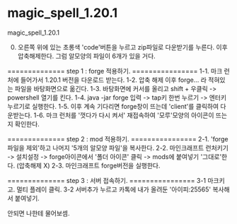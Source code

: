 # magic_spell_1.20.1
magic_spell_1.20.1

0. 오른쪽 위에 있는 초롱색 'code'버튼을 누르고 zip파일로 다운받기를 누른다. 이후 압축해제한다.
   그럼 알모양의 파일이 6개가 있을 거다.
   
============== step 1 : forge 적용하기. ================
1-1. 마크 런처에 들어가서 1.20.1 버전을 다운로드 받는다. 
1-2. 압축 해제 이후 forge... 라 적혀있는 파일을 바탕화면으로 옮긴다.
1-3. 바탕화면에 커서를 올리고 shift + 우클릭 -> powershell 열기를 킨다.
1-4. java -jar forge 입력 -> tap키 한번 누르기 -> 엔터키 누르기로 실행한다.
1-5. 이후 계속 기다리면 forge창이 뜨는데 'client'를 클릭하여 다운받는다.
1-6. 마크 런처를 '껏다가 다시 켜서' 재접속하여 '모루'모양의 아이콘이 뜨는지 확인한다.

============== step 2 : mod 적용하기. ================
2-1. 'forge파일을 제외'하고 나머지 '5개의 알모양 파일'을 복사한다.
2-2. 마인크래프트 런처키기 -> 설치설정 -> forge아이콘에서 '폴더 아이콘' 클릭 -> mods에 붙여넣기 '그대로'한다. (압축해제 X)
2-3. 마인크래프트 forge버전을 실행한다.

============== step 3 : 서버 접속하기. ================
3-1 마크키고. 멀티 플레이 클릭.
3-2 서버추가 누르고 카톡에 내가 올려둔 '아이피:25565' 복사해서 붙여넣기.


안되면 나한테 물어보셈.
